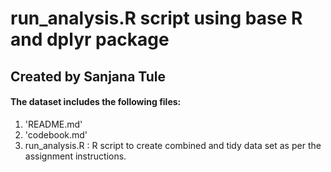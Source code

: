# run_analysis.R script using base R and dplyr package #

## Created by Sanjana Tule ##

#### The dataset includes the following files: ####

1. 'README.md'
2. 'codebook.md'
3.  run_analysis.R : R script to create combined and tidy data set as per the assignment instructions.